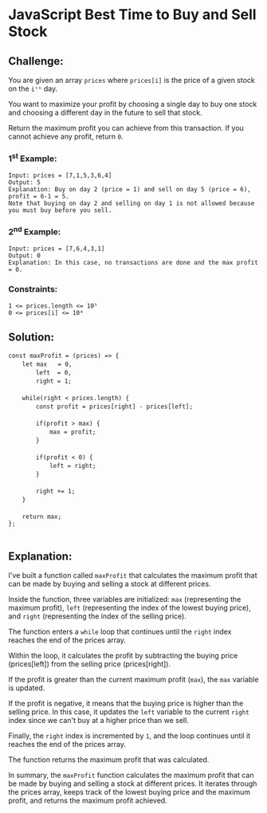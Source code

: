 # JavaScript Best Time to Buy and Sell Stock

## Challenge:

You are given an array `prices` where `prices[i]` is the price of a given stock on the `iᵗʰ` day.

You want to maximize your profit by choosing a single day to buy one stock and choosing a different day in the future to sell that stock.

Return the maximum profit you can achieve from this transaction. If you cannot achieve any profit, return `0`.

### 1<sup>st</sup> Example:

`Input: prices = [7,1,5,3,6,4]`
<br/>
`Output: 5`
<br/>
`Explanation: Buy on day 2 (price = 1) and sell on day 5 (price = 6), profit = 6-1 = 5.`
<br/>
`Note that buying on day 2 and selling on day 1 is not allowed because you must buy before you sell.`

### 2<sup>nd</sup> Example:

`Input: prices = [7,6,4,3,1]`
<br/>
`Output: 0`
<br/>
`Explanation: In this case, no transactions are done and the max profit = 0.`

### Constraints:

`1 <= prices.length <= 10⁵`
<br/>
`0 <= prices[i] <= 10⁴`

## Solution:

`const maxProfit = (prices) => {`
<br/>
&nbsp;&nbsp;&nbsp;&nbsp;&nbsp;&nbsp;&nbsp;`let max   = 0,`
<br/>
&nbsp;&nbsp;&nbsp;&nbsp;&nbsp;&nbsp;&nbsp;&nbsp;&nbsp;&nbsp;&nbsp;&nbsp;&nbsp;&nbsp;`left  = 0,`
<br/>
&nbsp;&nbsp;&nbsp;&nbsp;&nbsp;&nbsp;&nbsp;&nbsp;&nbsp;&nbsp;&nbsp;&nbsp;&nbsp;&nbsp;`right = 1;`
<br/>
<br/>
&nbsp;&nbsp;&nbsp;&nbsp;&nbsp;&nbsp;&nbsp;`while(right < prices.length) {`
<br/>
&nbsp;&nbsp;&nbsp;&nbsp;&nbsp;&nbsp;&nbsp;&nbsp;&nbsp;&nbsp;&nbsp;&nbsp;&nbsp;&nbsp;`const profit = prices[right] - prices[left];`
<br/>
<br/>
&nbsp;&nbsp;&nbsp;&nbsp;&nbsp;&nbsp;&nbsp;&nbsp;&nbsp;&nbsp;&nbsp;&nbsp;&nbsp;&nbsp;`if(profit > max) {`
<br/>
&nbsp;&nbsp;&nbsp;&nbsp;&nbsp;&nbsp;&nbsp;&nbsp;&nbsp;&nbsp;&nbsp;&nbsp;&nbsp;&nbsp;&nbsp;&nbsp;&nbsp;&nbsp;&nbsp;&nbsp;&nbsp;`max = profit;`
<br/>
&nbsp;&nbsp;&nbsp;&nbsp;&nbsp;&nbsp;&nbsp;&nbsp;&nbsp;&nbsp;&nbsp;&nbsp;&nbsp;&nbsp;`}`
<br/>
<br/>
&nbsp;&nbsp;&nbsp;&nbsp;&nbsp;&nbsp;&nbsp;&nbsp;&nbsp;&nbsp;&nbsp;&nbsp;&nbsp;&nbsp;`if(profit < 0) {`
<br/>
&nbsp;&nbsp;&nbsp;&nbsp;&nbsp;&nbsp;&nbsp;&nbsp;&nbsp;&nbsp;&nbsp;&nbsp;&nbsp;&nbsp;&nbsp;&nbsp;&nbsp;&nbsp;&nbsp;&nbsp;&nbsp;`left = right;`
<br/>
&nbsp;&nbsp;&nbsp;&nbsp;&nbsp;&nbsp;&nbsp;&nbsp;&nbsp;&nbsp;&nbsp;&nbsp;&nbsp;&nbsp;`}`
<br/>
<br/>
&nbsp;&nbsp;&nbsp;&nbsp;&nbsp;&nbsp;&nbsp;&nbsp;&nbsp;&nbsp;&nbsp;&nbsp;&nbsp;&nbsp;`right += 1;`
<br/>
&nbsp;&nbsp;&nbsp;&nbsp;&nbsp;&nbsp;&nbsp;`}`
<br/>
<br/>
&nbsp;&nbsp;&nbsp;&nbsp;&nbsp;&nbsp;&nbsp;`return max;`
<br/>
`};`
<br/>
<br/>

## Explanation:

I've built a function called `maxProfit` that calculates the maximum profit that can be made by buying and selling a stock at different prices.
<br/>

Inside the function, three variables are initialized: `max` (representing the maximum profit), `left` (representing the index of the lowest buying price), and `right` (representing the index of the selling price).
<br/>

The function enters a `while` loop that continues until the `right` index reaches the end of the prices array.
<br/>

Within the loop, it calculates the profit by subtracting the buying price (prices[left]) from the selling price (prices[right]).
<br/>

If the profit is greater than the current maximum profit (`max`), the `max` variable is updated.
<br/>

If the profit is negative, it means that the buying price is higher than the selling price. In this case, it updates the `left` variable to the current `right` index since we can't buy at a higher price than we sell.
<br/>

Finally, the `right` index is incremented by `1`, and the loop continues until it reaches the end of the prices array.
<br/>

The function returns the maximum profit that was calculated.
<br/>

In summary, the `maxProfit` function calculates the maximum profit that can be made by buying and selling a stock at different prices. It iterates through the prices array, keeps track of the lowest buying price and the maximum profit, and returns the maximum profit achieved.
<br/>
<br/>